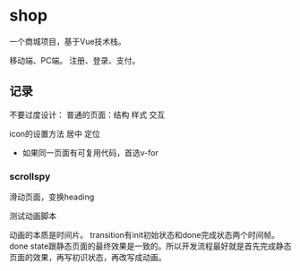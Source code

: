 # shop

一个商城项目，基于Vue技术栈。

移动端、PC端。
注册、登录、支付。

## 记录

不要过度设计：
普通的页面：结构 样式 交互

icon的设置方法
居中
定位

- 如果同一页面有可复用代码，首选v-for

### scrollspy

滑动页面，变换heading

测试动画脚本

动画的本质是时间片。
transition有init初始状态和done完成状态两个时间帧。done state跟静态页面的最终效果是一致的。所以开发流程最好就是首先完成静态页面的效果，再写初识状态，再改写成动画。